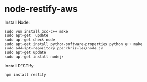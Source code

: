 node-restify-aws
================
Install Node:

```shell
sudo yum install gcc-c++ make
sudo apt-get  update
sudo apt-get check node
sudo apt-get install python-software-properties python g++ make
sudo add-apt-repository ppa:chris-lea/node.js
sudo apt-get update
sudo apt-get install nodejs
```

Install RESTify

```shell
npm install restify
```
